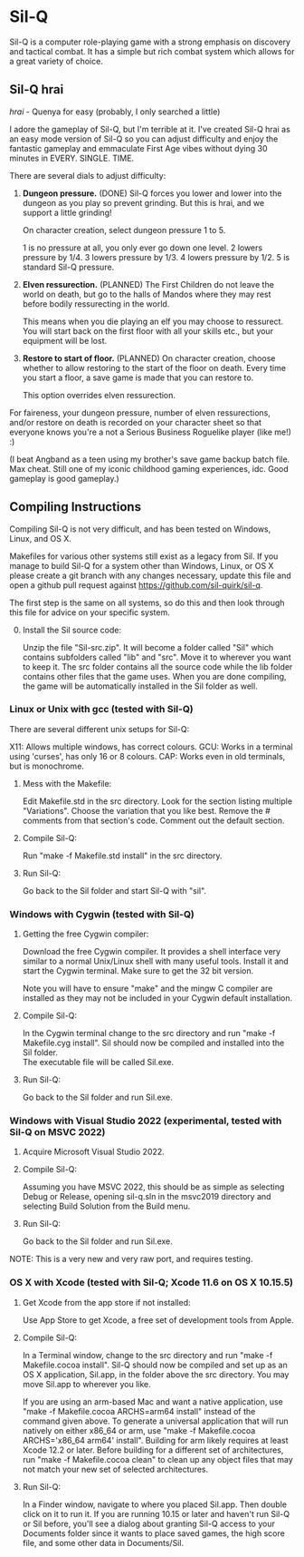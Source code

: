 # Sil-Q
Sil-Q is a computer role-playing game with a strong emphasis on discovery and
tactical combat. It has a simple but rich combat system which allows for a
great variety of choice.

## Sil-Q hrai

*hrai* - Quenya for easy (probably, I only searched a little)

I adore the gameplay of Sil-Q, but I'm terrible at it. I've created Sil-Q hrai
as an easy mode version of Sil-Q so you can adjust difficulty and enjoy the 
fantastic gameplay and emmaculate First Age vibes without dying 30 minutes
in EVERY. SINGLE. TIME.

There are several dials to adjust difficulty:

1. **Dungeon pressure.** (DONE)
   Sil-Q forces you lower and lower into the dungeon as you play so prevent
   grinding. But this is hrai, and we support a little grinding!
   
   On character creation, select dungeon pressure 1 to 5.

   1 is no pressure at all, you only ever go down one level.
   2 lowers pressure by 1/4.
   3 lowers pressure by 1/3.
   4 lowers pressure by 1/2.
   5 is standard Sil-Q pressure.

2. **Elven ressurection.** (PLANNED)
   The First Children do not leave the world on death, but go to the halls of Mandos
   where they may rest before bodily ressurecting in the world.

   This means when you die playing an elf you may choose to ressurect. You will start
   back on the first floor with all your skills etc., but your equipment will be lost.

3. **Restore to start of floor.** (PLANNED)
   On character creation, choose whether to allow restoring to the start of the floor
   on death. Every time you start a floor, a save game is made that you can restore to.

   This option overrides elven ressurection.

For faireness, your dungeon pressure, number of elven ressurections, and/or restore
on death is recorded on your character sheet so that everyone knows you're a not
a Serious Business Roguelike player (like me!) :)

(I beat Angband as a teen using my brother's save game backup batch file. Max cheat.
Still one of my iconic childhood gaming experiences, idc. Good gameplay is good gameplay.)

## Compiling Instructions

Compiling Sil-Q is not very difficult, and has been tested on Windows, Linux, and OS X.

Makefiles for various other systems still exist as a legacy from Sil. If you manage
to build Sil-Q for a system other than Windows, Linux, or OS X please create a git branch
with any changes necessary, update this file and open a github pull request against
https://github.com/sil-quirk/sil-q.

The first step is the same on all systems, so do this and then look through
this file for advice on your specific system. 

0. Install the Sil source code:

   Unzip the file "Sil-src.zip". It will become a folder called "Sil"
   which contains subfolders called "lib" and "src". Move it to wherever
   you want to keep it. The src folder contains all the source code
   while the lib folder contains other files that the game uses.
   When you are done compiling, the game will be automatically installed
   in the Sil folder as well.


### Linux or Unix with gcc  (tested with Sil-Q)

   There are several different unix setups for Sil-Q:

   X11: Allows multiple windows, has correct colours.
   GCU: Works in a terminal using 'curses', has only 16 or 8 colours.
   CAP: Works even in old terminals, but is monochrome.

1. Mess with the Makefile:

   Edit Makefile.std in the src directory.
   Look for the section listing multiple "Variations".
   Choose the variation that you like best.
   Remove the # comments from that section's code.
   Comment out the default section.

2. Compile Sil-Q:

   Run "make -f Makefile.std install" in the src directory.

3. Run Sil-Q:

   Go back to the Sil folder and start Sil-Q with "sil".

### Windows with Cygwin   (tested with Sil-Q)

1. Getting the free Cygwin compiler: 

   Download the free Cygwin compiler. It provides a shell interface very
   similar to a normal Unix/Linux shell with many useful tools. Install it
   and start the Cygwin terminal. Make sure to get the 32 bit version.

   Note you will have to ensure "make" and the mingw C compiler are installed
   as they may not be included in your Cygwin default installation.

2. Compile Sil-Q: 

   In the Cygwin terminal change to the src directory and run 
   "make -f Makefile.cyg install". 
   Sil should now be compiled and installed into the Sil folder.  
   The executable file will be called Sil.exe. 

3. Run Sil-Q: 

   Go back to the Sil folder and run Sil.exe. 

### Windows with Visual Studio 2022 (experimental, tested with Sil-Q on MSVC 2022)

1. Acquire Microsoft Visual Studio 2022.

2. Compile Sil-Q:

   Assuming you have MSVC 2022, this should be as simple as selecting Debug or
   Release, opening sil-q.sln in the msvc2019 directory and selecting Build Solution
   from the Build menu.

3. Run Sil-Q:

   Go back to the Sil folder and run Sil.exe.

NOTE: This is a very new and very raw port, and requires testing.

### OS X with Xcode  (tested with Sil-Q; Xcode 11.6 on OS X 10.15.5)

1. Get Xcode from the app store if not installed:

   Use App Store to get Xcode, a free set of development tools from Apple.

2. Compile Sil-Q:

   In a Terminal window, change to the src directory and run
   "make -f Makefile.cocoa install".
   Sil-Q should now be compiled and set up as an OS X application, Sil.app,
   in the folder above the src directory.  You may move Sil.app to wherever
   you like.

   If you are using an arm-based Mac and want a native application, use
   "make -f Makefile.cocoa ARCHS=arm64 install"
   instead of the command given above.  To generate a universal application
   that will run natively on either x86_64 or arm, use
   "make -f Makefile.cocoa ARCHS='x86_64 arm64' install".
   Building for arm likely requires at least Xcode 12.2 or later.  Before
   building for a different set of architectures, run
   "make -f Makefile.cocoa clean" to clean up any object files that may not
   match your new set of selected architectures.

3. Run Sil-Q:

   In a Finder window, navigate to where you placed Sil.app.  Then double
   click on it to run it.  If you are running 10.15 or later and haven't run
   Sil-Q or Sil before, you'll see a dialog about granting Sil-Q access to
   your Documents folder since it wants to place saved games, the high
   score file, and some other data in Documents/Sil.


